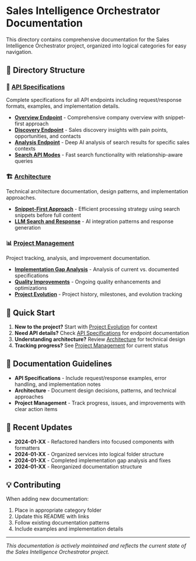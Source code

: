 # Sales Intelligence Orchestrator Documentation

This directory contains comprehensive documentation for the Sales Intelligence Orchestrator project, organized into logical categories for easy navigation.

## 📁 Directory Structure

### 🔌 [API Specifications](./api-specifications/)
Complete specifications for all API endpoints including request/response formats, examples, and implementation details.

- **[Overview Endpoint](./api-specifications/overview-endpoint-specification.md)** - Comprehensive company overview with snippet-first approach
- **[Discovery Endpoint](./api-specifications/discovery-endpoint-specification.md)** - Sales discovery insights with pain points, opportunities, and contacts
- **[Analysis Endpoint](./api-specifications/analysis-endpoint-specification.md)** - Deep AI analysis of search results for specific sales contexts
- **[Search API Modes](./api-specifications/search-api-modes.md)** - Fast search functionality with relationship-aware queries

### 🏗️ [Architecture](./architecture/)
Technical architecture documentation, design patterns, and implementation approaches.

- **[Snippet-First Approach](./architecture/snippet-first-approach.md)** - Efficient processing strategy using search snippets before full content
- **[LLM Search and Response](./architecture/llm-search-and-response.md)** - AI integration patterns and response generation

### 📊 [Project Management](./project-management/)
Project tracking, analysis, and improvement documentation.

- **[Implementation Gap Analysis](./project-management/implementation-gap-analysis.md)** - Analysis of current vs. documented specifications
- **[Quality Improvements](./project-management/quality-improvements.md)** - Ongoing quality enhancements and optimizations
- **[Project Evolution](./project-management/project-evolution.md)** - Project history, milestones, and evolution tracking

## 🚀 Quick Start

1. **New to the project?** Start with [Project Evolution](./project-management/project-evolution.md) for context
2. **Need API details?** Check [API Specifications](./api-specifications/) for endpoint documentation
3. **Understanding architecture?** Review [Architecture](./architecture/) for technical design
4. **Tracking progress?** See [Project Management](./project-management/) for current status

## 📖 Documentation Guidelines

- **API Specifications** - Include request/response examples, error handling, and implementation notes
- **Architecture** - Document design decisions, patterns, and technical approaches
- **Project Management** - Track progress, issues, and improvements with clear action items

## 🔄 Recent Updates

- **2024-01-XX** - Refactored handlers into focused components with formatters
- **2024-01-XX** - Organized services into logical folder structure
- **2024-01-XX** - Completed implementation gap analysis and fixes
- **2024-01-XX** - Reorganized documentation structure

## 💡 Contributing

When adding new documentation:
1. Place in appropriate category folder
2. Update this README with links
3. Follow existing documentation patterns
4. Include examples and implementation details

---

*This documentation is actively maintained and reflects the current state of the Sales Intelligence Orchestrator project.* 